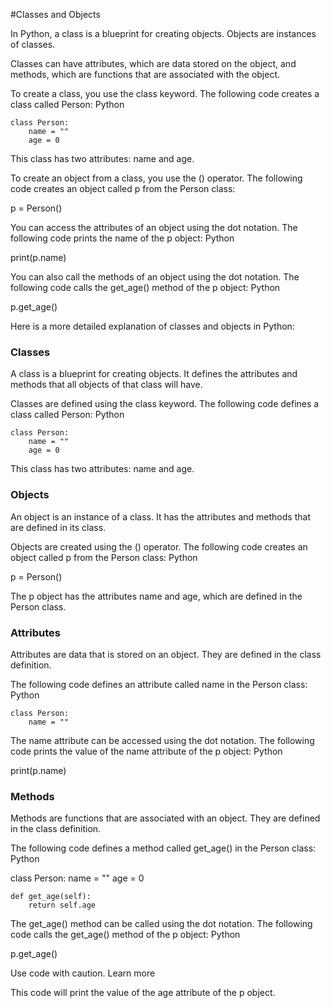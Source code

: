 #Classes and Objects

In Python, a class is a blueprint for creating objects. Objects are instances of classes.

Classes can have attributes, which are data stored on the object, and methods, which are functions that are associated with the object.

To create a class, you use the class keyword. The following code creates a class called Person:
Python
```
class Person:
    name = ""
    age = 0
```

This class has two attributes: name and age.

To create an object from a class, you use the () operator. The following code creates an object called p from the Person class:

p = Person()


You can access the attributes of an object using the dot notation. The following code prints the name of the p object:
Python

print(p.name)


You can also call the methods of an object using the dot notation. The following code calls the get_age() method of the p object:
Python

p.get_age()

Here is a more detailed explanation of classes and objects in Python:

###    Classes

A class is a blueprint for creating objects. It defines the attributes and methods that all objects of that class will have.

Classes are defined using the class keyword. The following code defines a class called Person:
Python
```
class Person:
    name = ""
    age = 0
```

This class has two attributes: name and age.

###    Objects

An object is an instance of a class. It has the attributes and methods that are defined in its class.

Objects are created using the () operator. The following code creates an object called p from the Person class:
Python

p = Person()


The p object has the attributes name and age, which are defined in the Person class.

###    Attributes

Attributes are data that is stored on an object. They are defined in the class definition.

The following code defines an attribute called name in the Person class:
Python

```
class Person:
    name = ""
```

The name attribute can be accessed using the dot notation. The following code prints the value of the name attribute of the p object:
Python

print(p.name)


###    Methods

Methods are functions that are associated with an object. They are defined in the class definition.

The following code defines a method called get_age() in the Person class:
Python

class Person:
    name = ""
    age = 0

    def get_age(self):
        return self.age


The get_age() method can be called using the dot notation. The following code calls the get_age() method of the p object:
Python

p.get_age()

Use code with caution. Learn more

This code will print the value of the age attribute of the p object.
